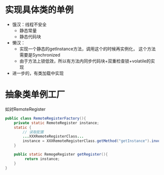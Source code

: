 # 实现具体类的单例
- 饿汉：线程不安全
	- 静态常量
	- 静态代码块
- 懒汉：
	- 实现一个静态的getInstance方法，调用这个的时候再实例化， 这个方法需要是Synchronized
	- 由于方法上锁低效，所以有方法内同步代码块+双重检查锁+volatile的实现
- 进一步的，有类加载中实现
# 抽象类单例工厂
如对RemoteRegister
```java
public class RemoteRegisterFactory(){
	private static RemoteRegister instance;
	static {
		// 读取配置
		...XXXRemoteRegisterClass...
		instance = XXXRemoteRegisterClass.getMethod("getInstance").invoke(null);
	}

	public static RemogeRegister getRegister(){
		 return instance;
	}
}

```